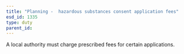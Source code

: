 ```yaml
---
title: "Planning -  hazardous substances consent application fees"
esd_id: 1335
type: duty
parent_id:  
---
```


A local authority must charge prescribed fees for certain applications.

